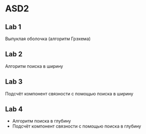 # ASD2
## Lab 1
Выпуклая оболочка (алгоритм Грэхема)
## Lab 2
Алгоритм поиска в ширину
## Lab 3
Подсчёт компонент связности с помощью поиска в ширину
## Lab 4
+ Алгоритм поиска в глубину
+ Подсчёт компонент связности с помощью поиска в глубину
